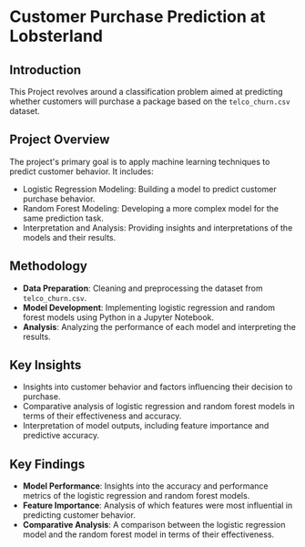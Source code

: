# Customer Purchase Prediction at Lobsterland

## Introduction
This Project revolves around a classification problem aimed at predicting whether customers will purchase a package based on the `telco_churn.csv` dataset.

## Project Overview
The project's primary goal is to apply machine learning techniques to predict customer behavior. It includes:
- Logistic Regression Modeling: Building a model to predict customer purchase behavior.
- Random Forest Modeling: Developing a more complex model for the same prediction task.
- Interpretation and Analysis: Providing insights and interpretations of the models and their results.

## Methodology
- **Data Preparation**: Cleaning and preprocessing the dataset from `telco_churn.csv`.
- **Model Development**: Implementing logistic regression and random forest models using Python in a Jupyter Notebook.
- **Analysis**: Analyzing the performance of each model and interpreting the results.

## Key Insights
- Insights into customer behavior and factors influencing their decision to purchase.
- Comparative analysis of logistic regression and random forest models in terms of their effectiveness and accuracy.
- Interpretation of model outputs, including feature importance and predictive accuracy.

## Key Findings
- **Model Performance**: Insights into the accuracy and performance metrics of the logistic regression and random forest models.
- **Feature Importance**: Analysis of which features were most influential in predicting customer behavior.
- **Comparative Analysis**: A comparison between the logistic regression model and the random forest model in terms of their effectiveness.

